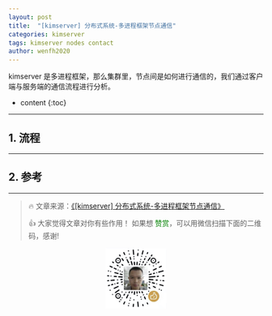 ```yaml
---
layout: post
title:  "[kimserver] 分布式系统-多进程框架节点通信"
categories: kimserver
tags: kimserver nodes contact
author: wenfh2020
---
```


kimserver 是多进程框架，那么集群里，节点间是如何进行通信的，我们通过客户端与服务端的通信流程进行分析。




* content
{:toc}

---

## 1. 流程

---

## 2. 参考


---

> 🔥 文章来源：[《[kimserver] 分布式系统-多进程框架节点通信》](https://wenfh2020.com/2020/10/23/kimserver-socket-transfer/)
>
> 👍 大家觉得文章对你有些作用！ 如果想 <font color=green>赞赏</font>，可以用微信扫描下面的二维码，感谢!
<div align=center><img src="/images/2020-08-06-15-49-47.png" width="120"/></div>
